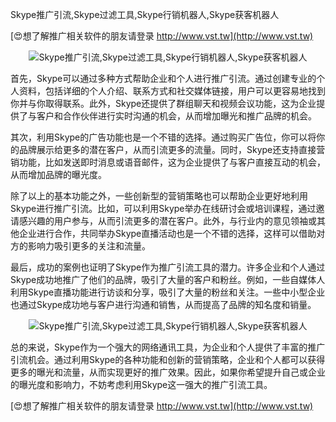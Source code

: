 Skype推广引流,Skype过滤工具,Skype行销机器人,Skype获客机器人

[😍想了解推广相关软件的朋友请登录 http://www.vst.tw](http://www.vst.tw)

 <center><img src="https://vst.tw/MP4/tuiguang/png/1.png" alt="Skype推广引流,Skype过滤工具,Skype行销机器人,Skype获客机器人"></center>

首先，Skype可以通过多种方式帮助企业和个人进行推广引流。通过创建专业的个人资料，包括详细的个人介绍、联系方式和社交媒体链接，用户可以更容易地找到你并与你取得联系。此外，Skype还提供了群组聊天和视频会议功能，这为企业提供了与客户和合作伙伴进行实时沟通的机会，从而增加曝光和推广品牌的机会。

其次，利用Skype的广告功能也是一个不错的选择。通过购买广告位，你可以将你的品牌展示给更多的潜在客户，从而引流更多的流量。同时，Skype还支持直接营销功能，比如发送即时消息或语音邮件，这为企业提供了与客户直接互动的机会，从而增加品牌的曝光度。

除了以上的基本功能之外，一些创新型的营销策略也可以帮助企业更好地利用Skype进行推广引流。比如，可以利用Skype举办在线研讨会或培训课程，通过邀请感兴趣的用户参与，从而引流更多的潜在客户。此外，与行业内的意见领袖或其他企业进行合作，共同举办Skype直播活动也是一个不错的选择，这样可以借助对方的影响力吸引更多的关注和流量。

最后，成功的案例也证明了Skype作为推广引流工具的潜力。许多企业和个人通过Skype成功地推广了他们的品牌，吸引了大量的客户和粉丝。例如，一些自媒体人利用Skype直播功能进行访谈和分享，吸引了大量的粉丝和关注。一些中小型企业也通过Skype成功地与客户进行沟通和销售，从而提高了品牌的知名度和销量。

 <center><img src="https://vst.tw/MP4/tuiguang/png/4.png" alt="Skype推广引流,Skype过滤工具,Skype行销机器人,Skype获客机器人"></center>

总的来说，Skype作为一个强大的网络通讯工具，为企业和个人提供了丰富的推广引流机会。通过利用Skype的各种功能和创新的营销策略，企业和个人都可以获得更多的曝光和流量，从而实现更好的推广效果。因此，如果你希望提升自己或企业的曝光度和影响力，不妨考虑利用Skype这一强大的推广引流工具。

[😍想了解推广相关软件的朋友请登录 http://www.vst.tw](http://www.vst.tw)




